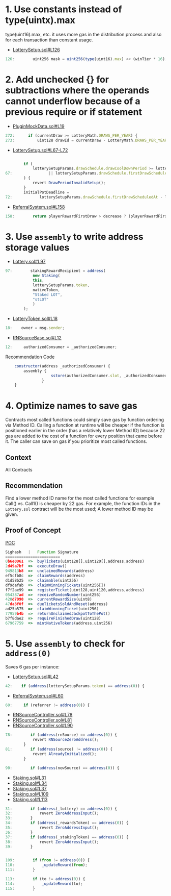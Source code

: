 # 1. Use constants instead of type(uintx).max
type(uint16).max, etc. it uses more gas in the distribution process and also for each transaction than constant usage.
- [LotterySetup.sol#L126](https://github.com/code-423n4/2023-03-wenwin/blob/91b89482aaedf8b8feb73c771d11c257eed997e8/src/LotterySetup.sol#L126)
```js
126:        uint256 mask = uint256(type(uint16).max) << (winTier * 16);
```
# 2. Add unchecked {} for subtractions where the operands cannot underflow because of a previous require or if statement
- [PluginMockData.sol#L19](https://github.com/code-423n4/2023-03-wenwin/blob/91b89482aaedf8b8feb73c771d11c257eed997e8/src/Lottery.sol#L272-L273)
```js
272:      if (currentDraw >= LotteryMath.DRAWS_PER_YEAR) {
273:          uint128 drawId = currentDraw - LotteryMath.DRAWS_PER_YEAR;
```
- [LotterySetup.sol#L67-L72](https://github.com/code-423n4/2023-03-wenwin/blob/91b89482aaedf8b8feb73c771d11c257eed997e8/src/LotterySetup.sol#L67-L72)
```js

        if (
            lotterySetupParams.drawSchedule.drawCoolDownPeriod >= lotterySetupParams.drawSchedule.drawPeriod
67:                || lotterySetupParams.drawSchedule.firstDrawScheduledAt < lotterySetupParams.drawSchedule.drawPeriod
        ) {
            revert DrawPeriodInvalidSetup();
        }
        initialPotDeadline =
72:            lotterySetupParams.drawSchedule.firstDrawScheduledAt - lotterySetupParams.drawSchedule.drawPeriod;
```
- [ReferralSystem.sol#L158](https://github.com/code-423n4/2023-03-wenwin/blob/91b89482aaedf8b8feb73c771d11c257eed997e8/src/ReferralSystem.sol#L158)
```js
158:        return playerRewardFirstDraw > decrease ? (playerRewardFirstDraw - decrease) : 0;
```


# 3. Use ```assembly``` to write address storage values
- [Lottery.sol#L97](https://github.com/code-423n4/2023-03-wenwin/blob/91b89482aaedf8b8feb73c771d11c257eed997e8/src/Lottery.sol#L97)
```js
97:        stakingRewardRecipient = address(
            new Staking(
            this,
            lotterySetupParams.token,
            nativeToken,
            "Staked LOT",
            "stLOT"
            )
        );
```
- [LotteryToken.sol#L18](https://github.com/code-423n4/2023-03-wenwin/blob/91b89482aaedf8b8feb73c771d11c257eed997e8/src/LotteryToken.sol#L18)
```js
18:    owner = msg.sender;
```
- [RNSourceBase.sol#L12](https://github.com/code-423n4/2023-03-wenwin/blob/91b89482aaedf8b8feb73c771d11c257eed997e8/src/RNSourceBase.sol#L12)
```js
12:     authorizedConsumer = _authorizedConsumer;
```
Recommendation Code
```js
    constructor(address _authorizedConsumer) {
        assembly {
                    sstore(authorizedConsumer.slot, _authorizedConsumer)
                }
    }
```

# 4. Optimize names to save gas
Contracts most called functions could simply save gas by function ordering via Method ID. Calling a function at runtime will be cheaper if the function is positioned earlier in the order (has a relatively lower Method ID) because 22 gas are added to the cost of a function for every position that came before it. The caller can save on gas if you prioritize most called functions.

## Context
All Contracts

## Recommendation
Find a lower method ID name for the most called functions for example Call() vs. Call1() is cheaper by 22 gas.
For example, the function IDs in the ```Lottery.sol``` contract will be the most used; A lower method ID may be given.
## Proof of Concept
[POC](https://medium.com/joyso/solidity-how-does-function-name-affect-gas-consumption-in-smart-contract-47d270d8ac92)
```js
Sighash   |   Function Signature
========================  
0b6e0961  =>  buyTickets(uint128[],uint120[],address,address)  
2d49a7bf  =>  executeDraw()  
949813b8  =>  unclaimedRewards(address)  
ef5cfb8c  =>  claimRewards(address)  
d1d58b25  =>  claimable(uint256)  
df9dafab  =>  claimWinningTickets(uint256[])  
f7f2ae99  =>  registerTicket(uint128,uint120,address,address) 
054387ad  =>  receiveRandomNumber(uint256)
420d7990  =>  currentRewardSize(uint8)  
47da3f0f  =>  dueTicketsSoldAndReset(address) 
ad25b575  =>  claimWinningTicket(uint256)  
77959b4b  =>  returnUnclaimedJackpotToThePot()  
b7f8dae2  =>  requireFinishedDraw(uint128) 
67967759  =>  mintNativeTokens(address,uint256)  
```
# 5. Use ```assembly``` to check for ```address(0)```
Saves 6 gas per instance:
- [LotterySetup.sol#L42](https://github.com/code-423n4/2023-03-wenwin/blob/91b89482aaedf8b8feb73c771d11c257eed997e8/src/LotterySetup.sol#L42)
```js
42:    if (address(lotterySetupParams.token) == address(0)) {
```
- [ReferralSystem.sol#L60](https://github.com/code-423n4/2023-03-wenwin/blob/91b89482aaedf8b8feb73c771d11c257eed997e8/src/ReferralSystem.sol#L60)
```js
60:     if (referrer != address(0)) {
```  
- [RNSourceController.sol#L78](https://github.com/code-423n4/2023-03-wenwin/blob/91b89482aaedf8b8feb73c771d11c257eed997e8/src/RNSourceController.sol#L78)
- [RNSourceController.sol#L81](https://github.com/code-423n4/2023-03-wenwin/blob/91b89482aaedf8b8feb73c771d11c257eed997e8/src/RNSourceController.sol#L81)
- [RNSourceController.sol#L90](https://github.com/code-423n4/2023-03-wenwin/blob/91b89482aaedf8b8feb73c771d11c257eed997e8/src/RNSourceController.sol#L90)
```js
78:        if (address(rnSource) == address(0)) {
            revert RNSourceZeroAddress();
        }
81:        if (address(source) != address(0)) {
            revert AlreadyInitialized();
        }  

90:        if (address(newSource) == address(0)) {        
```
- [Staking.sol#L31](https://github.com/code-423n4/2023-03-wenwin/blob/91b89482aaedf8b8feb73c771d11c257eed997e8/src/staking/Staking.sol#L31)
- [Staking.sol#L34](https://github.com/code-423n4/2023-03-wenwin/blob/91b89482aaedf8b8feb73c771d11c257eed997e8/src/staking/Staking.sol#L34)
- [Staking.sol#L37](https://github.com/code-423n4/2023-03-wenwin/blob/91b89482aaedf8b8feb73c771d11c257eed997e8/src/staking/Staking.sol#L37)
- [Staking.sol#L109](https://github.com/code-423n4/2023-03-wenwin/blob/91b89482aaedf8b8feb73c771d11c257eed997e8/src/staking/Staking.sol#L109)
- [Staking.sol#L113](https://github.com/code-423n4/2023-03-wenwin/blob/91b89482aaedf8b8feb73c771d11c257eed997e8/src/staking/Staking.sol#L113)
```js
31:        if (address(_lottery) == address(0)) {
32:            revert ZeroAddressInput();
33:        }
34:        if (address(_rewardsToken) == address(0)) {
35:            revert ZeroAddressInput();
36:        }
37:        if (address(_stakingToken) == address(0)) {
38:            revert ZeroAddressInput();
39:        }


109:        if (from != address(0)) {
110:            _updateReward(from);
111:        }

113:        if (to != address(0)) {
114:            _updateReward(to);
115:        }
```